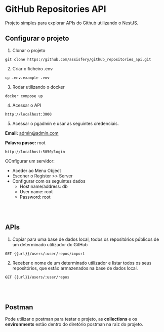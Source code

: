 # GitHub Repositories API
Projeto simples para explorar APIs do Github utilizando o NestJS.

## Configurar o projeto

1. Clonar o projeto
```
git clone https://github.com/assisfery/github_repositories_api.git
```

2. Criar o ficheiro .env
```
cp .env.example .env
```

3. Rodar utilizando o docker
```
docker compose up
```

4. Acessar o API
```
http://localhost:3000
```

5. Acessar o pgadmin e usar as seguintes credenciais.

**Email:** admin@admin.com

**Palavra passe:** root
```
http://localhost:5050/login
```

COnfigurar um servidor:
- Aceder ao Menu Object
- Escoher o Register >> Server
- Configurar com os seguintes dados
  - Host name/address: db
  - User name: root
  - Password: root


<br/><br/>

## APIs

1. Copiar para uma base de dados local, todos os repositórios públicos de um determinado utilizador do GitHub
```
GET {{url}}/users/:user/repos/import
```

2. Receber o nome de um determinado utilizador e listar todos os seus repositórios, que estão armazenados na base de dados local.

```
GET {{url}}/users/:user/repos
```

<br/><br/>

## Postman

Pode utilizar o postman para testar o projeto, as **collections** e os **environments** estão dentro do diretório postman na raiz do projeto.

